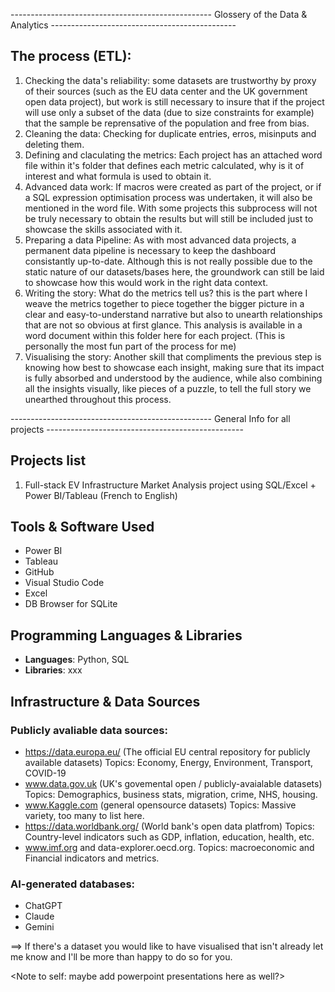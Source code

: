 -------------------------------------------------- Glossery of the Data & Analytics ----------------------------------------------

## The process (ETL):

1. Checking the data's reliability: some datasets are trustworthy by proxy of their sources (such as the EU data center and the UK government open data project), but work is still necessary to insure that if the project will use only a subset of the data (due to size constraints for example) that the sample be reprensative of the population and free from bias.
2. Cleaning the data: Checking for duplicate entries, erros, misinputs and deleting them.
3. Defining and claculating the metrics: Each project has an attached word file within it's folder that defines each metric calculated, why is it of interest and what formula is used to obtain it.
4. Advanced data work: If macros were created as part of the project, or if a SQL expression optimisation process was undertaken, it will also be mentioned in the word file. With some projects this subprocess will not be truly necessary to obtain the results but will still be included just to showcase the skills associated with it.
5. Preparing a data Pipeline: As with most advanced data projects, a permanent data pipeline is necessary to keep the dashboard consistantly up-to-date. Although this is not really possible due to the static nature of our datasets/bases here, the groundwork can still be laid to showcase how this would work in the right data context. 
6. Writing the story: What do the metrics tell us? this is the part where I weave the metrics together to piece together the bigger picture in a clear and easy-to-understand narrative but also to unearth relationships that are not so obvious at first glance. This analysis is available in a word document within this folder here for each project.  (This is personally the most fun part of the process for me)
7. Visualising the story: Another skill that compliments the previous step is knowing how best to showcase each insight, making sure that its impact is fully absorbed and understood by the audience, while also combining all the insights visually, like pieces of a puzzle, to tell the full story we unearthed throughout this process.

-------------------------------------------------- General Info for all projects -------------------------------------------------
## Projects list

1. Full-stack EV Infrastructure Market Analysis project using SQL/Excel + Power BI/Tableau (French to English)



## Tools & Software Used

- Power BI
- Tableau
- GitHub
- Visual Studio Code
- Excel
- DB Browser for SQLite

## Programming Languages & Libraries
- **Languages**: Python, SQL
- **Libraries**: xxx

## Infrastructure & Data Sources
### Publicly avaliable data sources:

- https://data.europa.eu/ (The official EU central repository for publicly available datasets)
    Topics: Economy, Energy, Environment, Transport, COVID-19
- www.data.gov.uk (UK's govemental open / publicly-avaialable datasets)
    Topics: Demographics, business stats, migration, crime, NHS, housing.
- www.Kaggle.com (general opensource datasets)
    Topics: Massive variety, too many to list here.
- https://data.worldbank.org/ (World bank's open data platfrom)
    Topics: Country-level indicators such as GDP, inflation, education, health, etc.
- www.imf.org and data-explorer.oecd.org.
    Topics: macroeconomic and Financial indicators and metrics.

### AI-generated databases:
- ChatGPT
- Claude
- Gemini


==> If there's a dataset you would like to have visualised that isn't already let me know and I'll be more than happy to do so for you.

<Note to self: maybe add powerpoint presentations here as well?>
